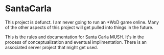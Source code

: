 SantaCarla
==========

This project is defunct. I am never going to run an *WoD game online. Many of the other aspects of this project will get pulled into things in the future.

This is the rules and documentation for Santa Carla MUSH.
It's in the process of conceptualization and eventual implimentation.
There is an associated server project that might get used.
